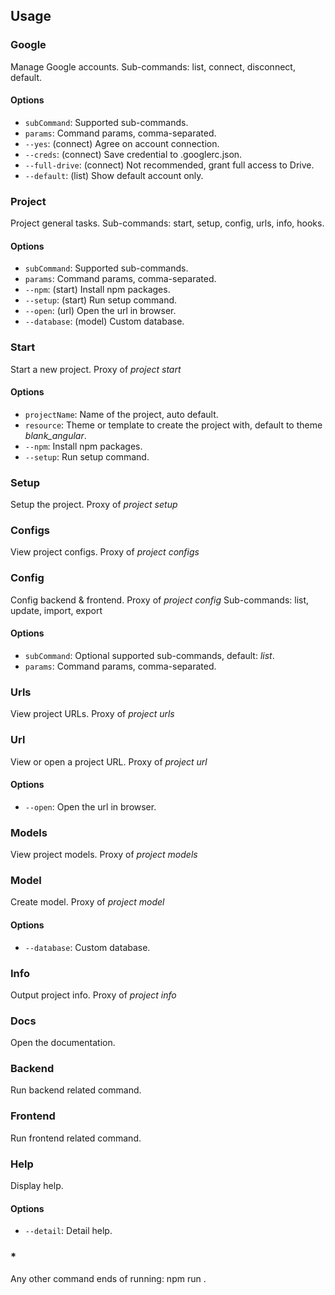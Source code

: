 ## Usage

### Google

Manage Google accounts.
Sub-commands: list, connect, disconnect, default.

#### Options

- `subCommand`: Supported sub-commands.
- `params`: Command params, comma-separated.
- `--yes`: (connect) Agree on account connection.
- `--creds`: (connect) Save credential to .googlerc.json.
- `--full-drive`: (connect) Not recommended, grant full access to Drive.
- `--default`: (list) Show default account only.

### Project

Project general tasks.
Sub-commands: start, setup, config, urls, info, hooks.

#### Options

- `subCommand`: Supported sub-commands.
- `params`: Command params, comma-separated.
- `--npm`: (start) Install npm packages.
- `--setup`: (start) Run setup command.
- `--open`: (url) Open the url in browser.
- `--database`: (model) Custom database.

### Start

Start a new project.
Proxy of _project start_

#### Options

- `projectName`: Name of the project, auto default.
- `resource`: Theme or template to create the project with, default to theme _blank_angular_.
- `--npm`: Install npm packages.
- `--setup`: Run setup command.

### Setup

Setup the project.
Proxy of _project setup_

### Configs

View project configs.
Proxy of _project configs_

### Config

Config backend & frontend.
Proxy of _project config_
Sub-commands: list, update, import, export

#### Options

- `subCommand`: Optional supported sub-commands, default: _list_.
- `params`: Command params, comma-separated.

### Urls

View project URLs.
Proxy of _project urls_

### Url

View or open a project URL.
Proxy of _project url_

#### Options

- `--open`: Open the url in browser.

### Models

View project models.
Proxy of _project models_

### Model

Create model.
Proxy of _project model_

#### Options

- `--database`: Custom database.

### Info

Output project info.
Proxy of _project info_

### Docs

Open the documentation.

### Backend

Run backend related command.

### Frontend

Run frontend related command.

### Help

Display help.

#### Options

- `--detail`: Detail help.

### *

Any other command ends of running: npm run <cmd>.